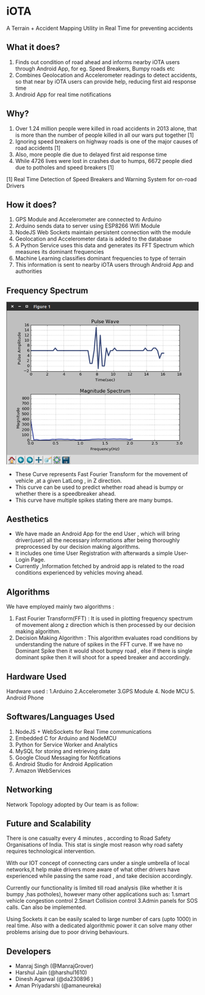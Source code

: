 # iOTA
A Terrain + Accident Mapping Utility in Real Time for preventing accidents

## What it does?

1. Finds out condition of road ahead and informs nearby iOTA users through Android App, for eg. Speed Breakers, Bumpy roads etc
2. Combines Geolocation and Accelerometer readings to detect accidents, so that near by iOTA users can provide help, reducing first aid response time
3. Android App for real time notifications

## Why?

1. Over 1.24 million people were killed in road accidents in 2013 alone, that is more than the number of people killed in all our wars put together [1]
2. Ignoring speed breakers on highway roads is one of the major causes of road accidents [1]
3. Also, more people die due to delayed first aid response time
4. While 4726 lives were lost in crashes due to humps, 6672 people died due to potholes and speed breakers [1]

[1] Real Time Detection of Speed Breakers and Warning System for on-road Drivers

## How it does?

1. GPS Module and Accelerometer are connected to Arduino
2. Arduino sends data to server using ESP8266 Wifi Module
3. NodeJS Web Sockets maintain persistent connection with the module
4. Geolocation and Accelerometer data is added to the database
5. A Python Service uses this data and generates its FFT Spectrum which measures its dominant frequencies
6. Machine Learning classifies dominant frequencies to type of terrain
7. This information is sent to nearby iOTA users through Android App and authorities

## Frequency Spectrum

![image](https://github.com/amaneureka/iota/blob/master/screenshots/image.png)

* These Curve represents Fast Fourier Transform for the movement of vehicle ,at a given LatLong , in Z direction.
* This curve can be used to predict whether road ahead is bumpy or whether there is a speedbreaker ahead.
* This curve have multiple spikes stating there are many bumps.

## Aesthetics

* We have made an Android App for the end User , which will bring driver(user) all the necessary informations after being thoroughly preprocessed by our decision making algorithms.
* It includes one time User Registration with afterwards a simple User-Login Page. 
* Currently ,Information fetched by android app is related to the road conditions experienced by vehicles moving ahead.

## Algorithms

We have employed mainly two algorithms :
1. Fast Fourier Transform(FFT) : It is used in plotting frequency spectrum of movement along z direction which is then processed by our decision making algorithm.
2. Decision Making Algorithm : This algorithm evaluates road conditions by understanding the nature of spikes in the FFT curve. If we have no Dominant Spike then it would shoot bumpy road , else if there is single dominant spike then it will shoot for a speed breaker and accordingly.

## Hardware Used

Hardware used :
1.Arduino 
2.Accelerometer 
3.GPS Module
4. Node MCU
5. Android Phone

## Softwares/Languages Used

1. NodeJS + WebSockets for Real Time communications
2. Embedded C for Arduino and NodeMCU
3. Python for Service Worker and Analytics
4. MySQL for storing and retrieving data
5. Google Cloud Messaging for Notifications
6. Android Studio for Android Application
7. Amazon WebServices

## Networking

Network Topology adopted by Our team is as follow:

## Future and Scalability

There is one casualty every 4 minutes , according to Road Safety Organisations of India. This stat is single most reason why road safety requires technological intervention.

With our IOT concept of connecting cars under a single umbrella of local networks,it help make drivers more aware of what other drivers have experienced while passing the same road , and take decision accordingly.

Currently our functionality is limited till road analysis (like whether it is bumpy ,has potholes), however many other applications such as:
 	1.smart vehicle congestion control 
	2.Smart Collision control
	3.Admin panels for SOS calls. Can also be implemented.

Using Sockets it can be easily scaled to large number of cars (upto 1000) in real time. Also with a dedicated algorithmic power it can solve many other problems arising due to poor driving behaviours.

## Developers

* Manraj Singh (@ManrajGrover)
* Harshul Jain (@harshul1610)
* Dinesh Agarwal (@da230896 )
* Aman Priyadarshi (@amaneureka)
